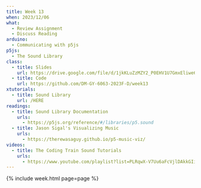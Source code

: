 ```yaml
---
title: Week 13
when: 2023/12/06
what:
  - Review Assignment
  - Discuss Reading
arduino:
  - Communicating with p5js
p5js:
  - The Sound Library
class:
  - title: Slides
    url: https://drive.google.com/file/d/1jkKLuZzMZY2_P0EHV1U7GmxEliwe6ufG/
  - title: Code
    url: https://github.com/DM-GY-6063-2023F-D/week13
xtutorials:
  - title: Sound Library
    url: /HERE
readings:
  - title: Sound Library Documentation
    urls:
      - https://p5js.org/reference/#/libraries/p5.sound
  - title: Jason Sigal's Visualizing Music
    urls:
      - https://therewasaguy.github.io/p5-music-viz/
videos:
  - title: The Coding Train Sound Tutorials
    urls:
      - https://www.youtube.com/playlist?list=PLRqwX-V7Uu6aFcVjlDAkkGIixw70s7jpW
---
```

{% include week.html page=page %}
